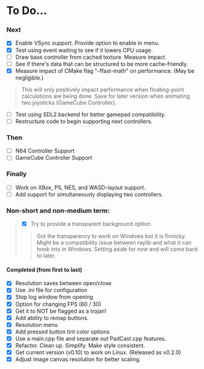 # To Do...
### Next
- [X] Enable VSync support. Provide option to enable in menu.
- [X] Test using event waiting to see if it lowers CPU usage.
- [ ] Draw base controller from cached texture. Measure impact.
- [ ] See if there's data that can be structured to be more cache-friendly.
- [X] Measure impact of CMake flag "-ffast-math" on performance. (May be negligible.)
> This will only positively impact performance when floating-point calculations are being done.
> Save for later version when animating two joysticks (GameCube Controller).
- [ ] Test using SDL2 backend for better gamepad compatibility.
- [ ] Restructure code to begin supporting next controllers.

### Then
- [ ] N64 Controller Support
- [ ] GameCube Controller Support

### Finally
- [ ] Work on XBox, PS, NES, and WASD-layout support.
- [ ] Add support for simultaneously displaying two controllers.

### Non-short and non-medium term:
>- [X] Try to provide a transparent background option.
>> Got the transparency to work on Windows but it is finnicky. Might be a compatibility
issue between raylib and what it can hook into in Windows. Setting aside for now and
will come back to later.

#### Completed (from first to last)
- [X] Resolution saves between open/close
- [X] Use .ini file for configuration
- [X] Stop log window from opening
- [X] Option for changing FPS (60 / 30)
- [X] Get it to NOT be flagged as a trojan!
- [X] Add ability to remap buttons.
- [X] Resolution menu
- [X] Add pressed button tint color options
- [X] Use a main.cpp file and separate out PadCast.cpp features.
- [X] Refactor. Clean up. Simplify. Make style consistent.
- [X] Get current version (v0.10) to work on Linux. (Released as v0.2.0)
- [X] Adjust image canvas resolution for better scaling.